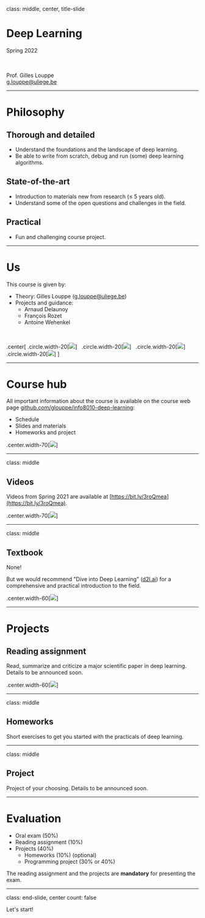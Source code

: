 class: middle, center, title-slide

# Deep Learning

Spring 2022

<br><br>
Prof. Gilles Louppe<br>
[g.louppe@uliege.be](g.louppe@uliege.be)

---

# Philosophy

## Thorough and detailed
- Understand the foundations and the landscape of deep learning.
- Be able to write from scratch, debug and run (some) deep learning algorithms.

## State-of-the-art
- Introduction to materials new from research ($\leq$ 5 years old).
- Understand some of the open questions and challenges in the field.

## Practical
- Fun and challenging course project.

---

# Us

This course is given by:
- Theory: Gilles Louppe ([g.louppe@uliege.be](mailto:g.louppe@uliege.be))
- Projects and guidance: 
  - Arnaud Delaunoy
  - François Rozet
  - Antoine Wehenkel

<br>

.center[
.circle.width-20[![](figures/course-syllabus/gilles.jpg)] &nbsp;
.circle.width-20[![](figures/course-syllabus/arnaud.jpg)] &nbsp;
.circle.width-20[![](figures/course-syllabus/francois.jpg)] &nbsp;
.circle.width-20[![](figures/course-syllabus/antoine.jpg)]
]

---

# Course hub

All important information about the course is available on the course web page [github.com/glouppe/info8010-deep-learning](https://github.com/glouppe/info8010-deep-learning):
- Schedule
- Slides and materials
- Homeworks and project

.center.width-70[![](figures/course-syllabus/github.png)]

---

class: middle

## Videos

Videos from Spring 2021 are available at [https://bit.ly/3roQmea](https://bit.ly/3roQmea).

.center.width-70[![](figures/course-syllabus/youtube.png)]

---

class: middle

## Textbook

None!

But we would recommend "Dive into Deep Learning" ([d2l.ai](https://d2l.ai/)) for a comprehensive and practical introduction to the field.

.center.width-60[![](figures/course-syllabus/book.png)]

---

# Projects

## Reading assignment

Read, summarize and criticize a major scientific paper in deep learning. Details to be announced soon.

.center.width-60[![](figures/course-syllabus/alphago-paper.png)]

---

class: middle

## Homeworks

Short exercises to get you started with the practicals of deep learning.

---

class: middle

## Project

Project of your choosing. Details to be announced soon.

---

# Evaluation

- Oral exam (50%)
- Reading assignment (10%)
- Projects (40%)
  - Homeworks (10%) (optional)
  - Programming project (30% or 40%)

The reading assignment and the projects are **mandatory** for presenting the exam.

---

class: end-slide, center
count: false

Let's start!
